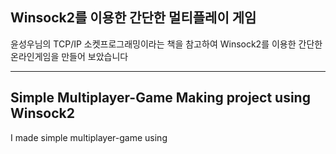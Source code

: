 ## Winsock2를 이용한 간단한 멀티플레이 게임
윤성우님의 TCP/IP 소켓프로그래밍이라는 책을 참고하여 Winsock2를 이용한 간단한 온라인게임을 만들어 보았습니다
***
## Simple Multiplayer-Game Making project using Winsock2
I made simple multiplayer-game using 
